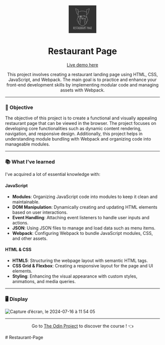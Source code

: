 <p align="center">
  <img src="https://github.com/LaOuede/Restaurant-Page/blob/main/dist/images/restaurant-page.png" width="90"/>
</p>

<h1 align=center>Restaurant Page</h1>

<p align="center">
  <a href="https://laouede.github.io/Restaurant-Page/">Live demo here</a>
</p>

<p align=center>
This project involves creating a restaurant landing page using HTML, CSS, JavaScript, and Webpack. The main goal is to practice and enhance your front-end development skills by implementing modular code and managing assets with Webpack.
</p>

---

<h3 align="left">🎯 Objective</h3>

<p align=left>
The objective of this project is to create a functional and visually appealing restaurant page that can be viewed in the browser. The project focuses on developing core functionalities such as dynamic content rendering, navigation, and responsive design. Additionally, this project helps in understanding module bundling with Webpack and organizing code into manageable modules.
</p>

---

<h3 align="left">📚 What I've learned</h3>

I've acquired a lot of essential knowledge with:

<h4 align="left">JavaScript</h4>

- **Modules**: Organizing JavaScript code into modules to keep it clean and maintainable.
- **DOM Manipulation**: Dynamically creating and updating HTML elements based on user interactions.
- **Event Handling**: Attaching event listeners to handle user inputs and actions.
- **JSON**: Using JSON files to manage and load data such as menu items.
- **Webpack**: Configuring Webpack to bundle JavaScript modules, CSS, and other assets.

<h4 align="left">HTML & CSS</h4>

- **HTML5**: Structuring the webpage layout with semantic HTML tags.
- **CSS Grid & Flexbox**: Creating a responsive layout for the page and UI elements.
- **Styling**: Enhancing the visual appearance with custom styles, animations, and media queries.

---

<h3 align="left">🖥 Display</h3>
<img width="1814" alt="Capture d’écran, le 2024-07-16 à 11 54 05" src="https://github.com/user-attachments/assets/c0dd0f4b-3325-4f0c-bbaa-d816252c49cc">

---

<div align="center">

Go to [The Odin Project](https://www.theodinproject.com/) to discover the course ! 👈
</div>
# Restaurant-Page

